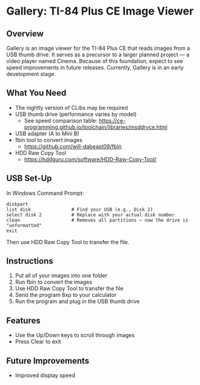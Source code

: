 # Gallery: TI-84 Plus CE Image Viewer

## Overview
Gallery is an image viewer for the TI-84 Plus CE that reads images from a USB thumb drive. It serves as a precursor to a larger planned project — a video player named Cinema. Because of this foundation, expect to see speed improvements in future releases. Currently, Gallery is in an early development stage.

## What You Need
* The nightly version of CLibs may be required
* USB thumb drive (performance varies by model)
  * See speed comparison table: https://ce-programming.github.io/toolchain/libraries/msddrvce.html
* USB adapter (A to Mini B)
* fbin tool to convert images
  * https://github.com/will-dabeast09/fbin
* HDD Raw Copy Tool
  * https://hddguru.com/software/HDD-Raw-Copy-Tool/

## USB Set-Up
In Windows Command Prompt:
```
diskpart
list disk               # Find your USB (e.g., Disk 2)
select disk 2           # Replace with your actual disk number
clean                   # Removes all partitions — now the drive is "unformatted"
exit
```
Then use HDD Raw Copy Tool to transfer the file.

## Instructions
1. Put all of your images into one folder
2. Run fbin to convert the images
3. Use HDD Raw Copy Tool to transfer the file
4. Send the program 8xp to your calculator
5. Run the program and plug in the USB thumb drive

## Features
* Use the Up/Down keys to scroll through images
* Press Clear to exit

## Future Improvements
* Improved display speed
